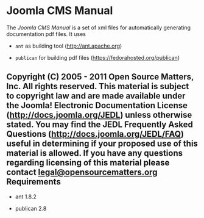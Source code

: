 Joomla CMS Manual
=================

The *Joomla CMS Manual* is a set of xml files for automatically generating documentation pdf files. It uses

 * `ant` as building tool (http://ant.apache.org)

 * `publican` for building pdf files (https://fedorahosted.org/publican)

Copyright (C) 2005 - 2011 Open Source Matters, Inc. All rights reserved.
This material is subject to copyright law and are made available under the 
Joomla! Electronic Documentation License (http://docs.joomla.org/JEDL) unless otherwise stated.
You may find the JEDL Frequently Asked Questions (http://docs.joomla.org/JEDL/FAQ) useful in determining
if your proposed use of this material is allowed.
If you have any questions regarding licensing of this material please contact legal@opensourcematters.org
Requirements
------------

 * ant 1.8.2

 * publican 2.8



